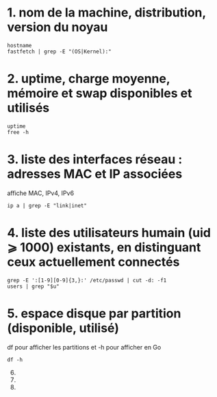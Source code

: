 # 1. nom de la machine, distribution, version du noyau
```
hostname
fastfetch | grep -E "(OS|Kernel):"
```
# 2. uptime, charge moyenne, mémoire et swap disponibles et utilisés
```
uptime
free -h
```
# 3. liste des interfaces réseau : adresses MAC et IP associées
affiche MAC, IPv4, IPv6
```
ip a | grep -E "link|inet"
```
# 4. liste des utilisateurs humain (uid ⩾ 1000) existants, en distinguant ceux actuellement connectés
```
grep -E ':[1-9][0-9]{3,}:' /etc/passwd | cut -d: -f1 
users | grep "$u"
```
# 5. espace disque par partition (disponible, utilisé)
df pour afficher les partitions et -h pour afficher en Go
```
df -h
```
6.
7.
8.



